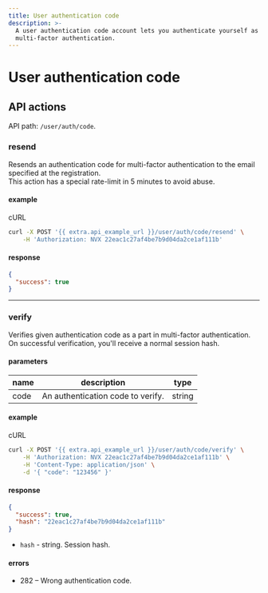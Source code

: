 ```yaml
---
title: User authentication code
description: >-
  A user authentication code account lets you authenticate yourself as part of
  multi-factor authentication.
---
```


# User authentication code

## API actions

API path: `/user/auth/code`.

### resend

Resends an authentication code for multi-factor authentication to the email specified at the registration.\
This action has a special rate-limit in 5 minutes to avoid abuse.

#### example

cURL

```sh
curl -X POST '{{ extra.api_example_url }}/user/auth/code/resend' \
    -H 'Authorization: NVX 22eac1c27af4be7b9d04da2ce1af111b'
```

#### response

```json
{
  "success": true
}
```

***

### verify

Verifies given authentication code as a part in multi-factor authentication.\
On successful verification, you'll receive a normal session hash.

#### parameters

| name | description                       | type   |
| ---- | --------------------------------- | ------ |
| code | An authentication code to verify. | string |

#### example

cURL

```sh
curl -X POST '{{ extra.api_example_url }}/user/auth/code/verify' \
    -H 'Authorization: NVX 22eac1c27af4be7b9d04da2ce1af111b' \
    -H 'Content-Type: application/json' \
    -d '{ "code": "123456" }'
```

#### response

```json
{
  "success": true,
  "hash": "22eac1c27af4be7b9d04da2ce1af111b"
}
```

* `hash` - string. Session hash.

#### errors

* 282 – Wrong authentication code.

